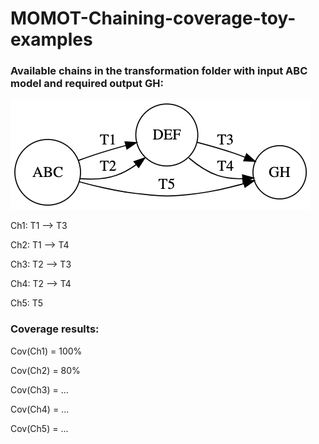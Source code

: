 # MOMOT-Chaining-coverage-toy-examples
### Available chains in the transformation folder with input ABC model and required output GH:

![Alt text](transformations/chains.png?raw=true "Available chains")

Ch1: T1 --> T3

Ch2: T1 --> T4

Ch3: T2 --> T3

Ch4: T2 --> T4

Ch5: T5

### Coverage results:

Cov(Ch1) = 100%

Cov(Ch2) = 80%

Cov(Ch3) = ...

Cov(Ch4) = ...

Cov(Ch5) = ...
